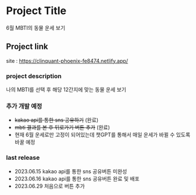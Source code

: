 # Project Title
6월 MBTI의 동물 운세 보기 

## Project link 
site : https://clinquant-phoenix-fe8474.netlify.app/

### project description
나의 MBTI를 선택 후 해당 12간지에 맞는 동물 운세 보기 

### 추가 개발 예정 
- ~~kakao api를 통한 sns 공유하기~~ (완료)
- ~~mbti 결과를 본 후 뒤로가기 버튼 추가~~ (완료)   
- 현재 6월 운세로만 고정이 되어있는데 챗GPT를 통해서 매일 운세가 바뀔 수 있도록 바꿀 예정

### last release 
- 2023.06.15 kakao api를 통한 sns 공유버튼 미완성 
- 2023.06.16 kakao api를 통한 sns 공유버튼 완료 및 배포
- 2023.06.29 처음으로 버튼 추가 
